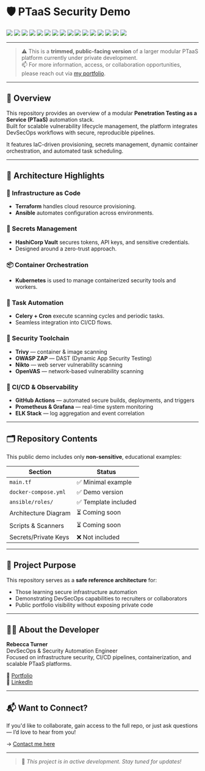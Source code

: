 
# 🛡️ PTaaS Security Demo

[![](https://img.shields.io/badge/status-Demo--Only-informational?style=flat-square)](#)
[![](https://img.shields.io/badge/project-type-Modular_PTaaS-blueviolet?style=flat-square)](#)
[![](https://img.shields.io/badge/security-Automated-green?style=flat-square)](#)
[![](https://img.shields.io/badge/built_with-Terraform-623CE4?logo=terraform&logoColor=white&style=flat-square)](#)
[![](https://img.shields.io/badge/built_with-Kubernetes-326CE5?logo=kubernetes&logoColor=white&style=flat-square)](#)
[![](https://img.shields.io/badge/Secrets-HashiCorp_Vault-000000?logo=vault&logoColor=white&style=flat-square)](#)
[![](https://img.shields.io/badge/IaC-Ansible-EE0000?logo=ansible&logoColor=white&style=flat-square)](#)
[![](https://img.shields.io/badge/CI/CD-GitHub_Actions-2088FF?logo=githubactions&logoColor=white&style=flat-square)](#)
[![](https://img.shields.io/badge/Monitoring-Prometheus-orange?logo=prometheus&logoColor=white&style=flat-square)](#)
[![](https://img.shields.io/badge/Dashboards-Grafana-F46800?logo=grafana&logoColor=white&style=flat-square)](#)
[![](https://img.shields.io/badge/Logging-ELK_Stack-005571?style=flat-square)](#)
[![](https://img.shields.io/badge/Scanner-Trivy-lightgrey?style=flat-square)](#)
[![](https://img.shields.io/badge/DAST-OWASP_ZAP-034638?style=flat-square)](#)
[![](https://img.shields.io/badge/Web_Scanner-Nikto-8A2BE2?style=flat-square)](#)
[![](https://img.shields.io/badge/Network_Scanner-OpenVAS-006400?style=flat-square)](#)
[![](https://img.shields.io/badge/Visit_Portfolio-mystshara.github.io-9cf?style=flat-square)](https://mystshara.github.io)

---

> ⚠️ This is a **trimmed, public-facing version** of a larger modular PTaaS platform currently under private development.  
> 📫 For more information, access, or collaboration opportunities, please reach out via [my portfolio](https://mystshara.github.io).

---

## 🧠 Overview

This repository provides an overview of a modular **Penetration Testing as a Service (PTaaS)** automation stack.  
Built for scalable vulnerability lifecycle management, the platform integrates DevSecOps workflows with secure, reproducible pipelines.

It features IaC-driven provisioning, secrets management, dynamic container orchestration, and automated task scheduling.

---

## 🧩 Architecture Highlights

### 🔧 Infrastructure as Code
- **Terraform** handles cloud resource provisioning.
- **Ansible** automates configuration across environments.

### 🔐 Secrets Management
- **HashiCorp Vault** secures tokens, API keys, and sensitive credentials.
- Designed around a zero-trust approach.

### 📦 Container Orchestration
- **Kubernetes** is used to manage containerized security tools and workers.

### 🔁 Task Automation
- **Celery + Cron** execute scanning cycles and periodic tasks.
- Seamless integration into CI/CD flows.

### 🧪 Security Toolchain
- **Trivy** — container & image scanning
- **OWASP ZAP** — DAST (Dynamic App Security Testing)
- **Nikto** — web server vulnerability scanning
- **OpenVAS** — network-based vulnerability scanning

### 🚀 CI/CD & Observability
- **GitHub Actions** — automated secure builds, deployments, and triggers
- **Prometheus & Grafana** — real-time system monitoring
- **ELK Stack** — log aggregation and event correlation

---

## 🗂️ Repository Contents

This public demo includes only **non-sensitive**, educational examples:

| Section             | Status       |
|---------------------|--------------|
| `main.tf`           | ✅ Minimal example |
| `docker-compose.yml` | ✅ Demo version |
| `ansible/roles/`    | ✅ Template included |
| Architecture Diagram| ⏳ Coming soon |
| Scripts & Scanners  | ⏳ Coming soon |
| Secrets/Private Keys| ❌ Not included |

---

## 📌 Project Purpose

This repository serves as a **safe reference architecture** for:
- Those learning secure infrastructure automation
- Demonstrating DevSecOps capabilities to recruiters or collaborators
- Public portfolio visibility without exposing private code

---

## 👩‍💻 About the Developer

**Rebecca Turner**  
DevSecOps & Security Automation Engineer  
Focused on infrastructure security, CI/CD pipelines, containerization, and scalable PTaaS platforms.

🔗 [Portfolio](https://mystshara.github.io)  
💼 [LinkedIn](https://www.linkedin.com/in/rebecca-turner-81377598)

---

## 📬 Want to Connect?

If you'd like to collaborate, gain access to the full repo, or just ask questions — I’d love to hear from you!

→ [Contact me here](https://mystshara.github.io#contact)

---

> 🧪 *This project is in active development. Stay tuned for updates!*
